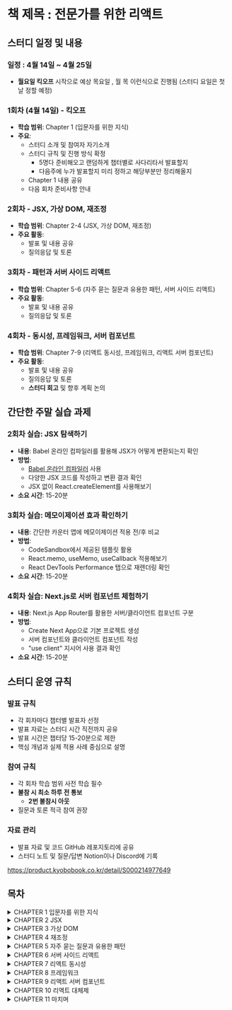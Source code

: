 # 책 제목 : 전문가를 위한 리액트

## 스터디 일정 및 내용

### 일정 : 4월 14일 ~ 4월 25일

- **월요일 킥오프** 시작으로 예상 목요일 , 월 목 이런식으로 진행됨 (스터디 요일은 첫날 정할 예정)

### 1회차 (4월 14일) - 킥오프

- **학습 범위**: Chapter 1 (입문자를 위한 지식)
- **주요**:
  - 스터디 소개 및 참여자 자기소개
  - 스터디 규칙 및 진행 방식 확정
    - 5명다 준비해오고 랜덤하게 챕터별로 사다리타서 발표할지
    - 다음주에 누가 발표할지 미리 정하고 해당부분만 정리해올지
  - Chapter 1 내용 공유
  - 다음 회차 준비사항 안내

### 2회차 - JSX, 가상 DOM, 재조정

- **학습 범위**: Chapter 2-4 (JSX, 가상 DOM, 재조정)
- **주요 활동**:
  - 발표 및 내용 공유
  - 질의응답 및 토론

### 3회차 - 패턴과 서버 사이드 리액트

- **학습 범위**: Chapter 5-6 (자주 묻는 질문과 유용한 패턴, 서버 사이드 리액트)
- **주요 활동**:
  - 발표 및 내용 공유
  - 질의응답 및 토론

### 4회차 - 동시성, 프레임워크, 서버 컴포넌트

- **학습 범위**: Chapter 7-9 (리액트 동시성, 프레임워크, 리액트 서버 컴포넌트)
- **주요 활동**:
  - 발표 및 내용 공유
  - 질의응답 및 토론
  - **스터디 회고** 및 향후 계획 논의

## 간단한 **주말 실습 과제**

### 2회차 실습: JSX 탐색하기

- **내용**: Babel 온라인 컴파일러를 활용해 JSX가 어떻게 변환되는지 확인
- **방법**:
  - [Babel 온라인 컴파일러](https://babeljs.io/repl) 사용
  - 다양한 JSX 코드를 작성하고 변환 결과 확인
  - JSX 없이 React.createElement를 사용해보기
- **소요 시간**: 15-20분

### 3회차 실습: 메모이제이션 효과 확인하기

- **내용**: 간단한 카운터 앱에 메모이제이션 적용 전/후 비교
- **방법**:
  - CodeSandbox에서 제공된 템플릿 활용
  - React.memo, useMemo, useCallback 적용해보기
  - React DevTools Performance 탭으로 재렌더링 확인
- **소요 시간**: 15-20분

### 4회차 실습: Next.js로 서버 컴포넌트 체험하기

- **내용**: Next.js App Router를 활용한 서버/클라이언트 컴포넌트 구분
- **방법**:
  - Create Next App으로 기본 프로젝트 생성
  - 서버 컴포넌트와 클라이언트 컴포넌트 작성
  - "use client" 지시어 사용 결과 확인
- **소요 시간**: 15-20분

## **스터디 운영 규칙**

### 발표 규칙

- 각 회차마다 챕터별 발표자 선정
- 발표 자료는 스터디 시간 직전까지 공유
- 발표 시간은 챕터당 15-20분으로 제한
- 핵심 개념과 실제 적용 사례 중심으로 설명

### 참여 규칙

- 각 회차 학습 범위 사전 학습 필수
- **불참 시 최소 하루 전 통보**
  - **2번 불참시 아웃**
- 질문과 토론 적극 참여 권장

### 자료 관리

- 발표 자료 및 코드 GitHub 레포지토리에 공유
- 스터디 노트 및 질문/답변 Notion이나 Discord에 기록

https://product.kyobobook.co.kr/detail/S000214977649

## 목차

<details>
<summary>CHAPTER 1 입문자를 위한 지식</summary>

- \_1.1 리액트는 왜 필요한가요?
- \_1.2 리액트 이전의 세계
- \_1.3 리액트 등장
- \_1.4 그래서... 리액트는 왜 필요한가요?
- \_1.5 돌아보기
- \_1.6 복습하기
- \_1.7 미리보기
</details>

<details>
<summary>CHAPTER 2 JSX</summary>

- \_2.1 자바스크립트 XML?
- \_2.2 JSX의 장점
- \_2.3 JSX의 약점
- \_2.4 내부 동작
- \_2.5 JSX 프라그마
- \_2.6 표현식
- \_2.7 돌아보기
- \_2.8 복습하기
- \_2.9 미리보기
</details>

<details>
<summary>CHAPTER 3 가상 DOM</summary>

- \_3.1 가상 DOM 소개
- \_3.2 실제 DOM
- \_3.3 가상 DOM 작동 방식
- \_3.4 돌아보기
- \_3.5 복습하기
- \_3.6 미리보기
</details>

<details>
<summary>CHAPTER 4 재조정</summary>

- \_4.1 재조정 이해하기
- \_4.2 일괄 처리
- \_4.3 기존 기술
- \_4.4 파이버 재조정자
- \_4.5 돌아보기
- \_4.6 복습하기
- \_4.7 미리보기
</details>

<details>
<summary>CHAPTER 5 자주 묻는 질문과 유용한 패턴</summary>

- \_5.1 React.memo를 사용한 메모화
- \_5.2 useMemo를 사용한 메모화
- \_5.3 지연 로딩
- \_5.4 useState와 useReducer
- \_5.5 강력한 패턴
- \_5.6 돌아보기
- \_5.7 복습하기
- \_5.8 미리보기
</details>

<details>
<summary>CHAPTER 6 서버 사이드 리액트</summary>

- \_6.1 클라이언트 사이드 렌더링 한계
- \_6.2 서버 렌더링의 부상
- \_6.3 하이드레이션
- \_6.4 서버 렌더링 작성
- \_6.5 리액트의 서버 렌더링 API
- \_6.6 직접 구현하지 마세요
- \_6.7 돌아보기
- \_6.8 복습하기
- \_6.9 미리보기
</details>

<details>
<summary>CHAPTER 7 리액트 동시성</summary>

- \_7.1 동기식 렌더링의 문제
- \_7.2 파이버 다시 보기
- \_7.3 업데이트 예약과 지연
- \_7.4 더 깊이 들어가기
- \_7.5 렌더 레인
- \_7.6 useTransition
- \_7.7 useDeferredValue
- \_7.8 동시성 렌더링 관련 문제
- \_7.9 돌아보기
- \_7.10 복습하기
- \_7.11 미리보기
</details>

<details>
<summary>CHAPTER 8 프레임워크</summary>

- \_8.1 프레임워크가 필요한 이유
- \_8.2 프레임워크 사용 시 장점
- \_8.3 프레임워크 사용 시 트레이드오프
- \_8.4 인기 있는 리액트 프레임워크
- \_8.5 프레임워크 선택
- \_8.6 돌아보기
- \_8.7 복습하기
- \_8.8 미리보기
</details>

<details>
<summary>CHAPTER 9 리액트 서버 컴포넌트</summary>

- \_9.1 장점
- \_9.2 서버 렌더링
- \_9.3 서버 컴포넌트 규칙
- \_9.4 서버 액션
- \_9.5 리액트 서버 컴포넌트의 미래
- \_9.6 돌아보기
- \_9.7 복습하기
- \_9.8 미리보기
</details>

<details>
<summary>CHAPTER 10 리액트 대체제</summary>

- \_10.1 뷰
- \_10.2 앵귤러
- \_10.3 스벨트
- \_10.4 솔리드
- \_10.5 퀵
- \_10.6 자주 사용하는 패턴
- \_10.7 반응형이 아닌 리액트
- \_10.8 리액트의 미래
- \_10.9 돌아보기
- \_10.10 복습하기
- \_10.11 미리보기
</details>

<details>
<summary>CHAPTER 11 마치며</summary>

- \_11.1 핵심 요약
- \_11.2 리액트 학습 여정
- \_11.3 마법 뒤에 숨겨진 원리
- \_11.4 심화 주제
- \_11.5 트렌드 따라잡기
</details>
